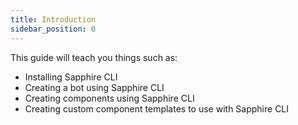```yaml
---
title: Introduction
sidebar_position: 0
---
```

This guide will teach you things such as:

- Installing Sapphire CLI
- Creating a bot using Sapphire CLI
- Creating components using Sapphire CLI
- Creating custom component templates to use with Sapphire CLI
